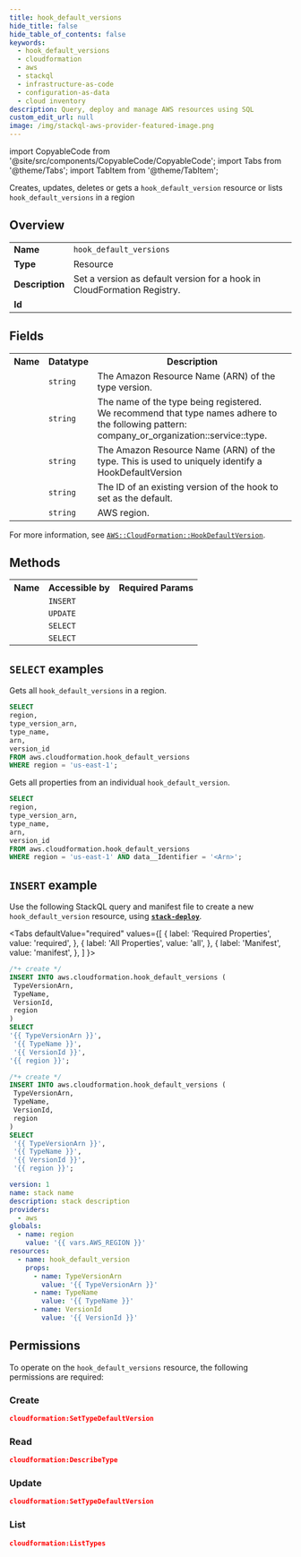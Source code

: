 ```yaml
---
title: hook_default_versions
hide_title: false
hide_table_of_contents: false
keywords:
  - hook_default_versions
  - cloudformation
  - aws
  - stackql
  - infrastructure-as-code
  - configuration-as-data
  - cloud inventory
description: Query, deploy and manage AWS resources using SQL
custom_edit_url: null
image: /img/stackql-aws-provider-featured-image.png
---
```


import CopyableCode from '@site/src/components/CopyableCode/CopyableCode';
import Tabs from '@theme/Tabs';
import TabItem from '@theme/TabItem';

Creates, updates, deletes or gets a <code>hook_default_version</code> resource or lists <code>hook_default_versions</code> in a region

## Overview
<table>
<tbody>
<tr><td><b>Name</b></td><td><code>hook_default_versions</code></td></tr>
<tr><td><b>Type</b></td><td>Resource</td></tr>
<tr><td><b>Description</b></td><td>Set a version as default version for a hook in CloudFormation Registry.</td></tr>
<tr><td><b>Id</b></td><td><CopyableCode code="aws.cloudformation.hook_default_versions" /></td></tr>
</tbody>
</table>

## Fields
<table>
<tbody>
<tr><th>Name</th><th>Datatype</th><th>Description</th></tr><tr><td><CopyableCode code="type_version_arn" /></td><td><code>string</code></td><td>The Amazon Resource Name (ARN) of the type version.</td></tr>
<tr><td><CopyableCode code="type_name" /></td><td><code>string</code></td><td>The name of the type being registered.<br />We recommend that type names adhere to the following pattern: company_or_organization::service::type.</td></tr>
<tr><td><CopyableCode code="arn" /></td><td><code>string</code></td><td>The Amazon Resource Name (ARN) of the type. This is used to uniquely identify a HookDefaultVersion</td></tr>
<tr><td><CopyableCode code="version_id" /></td><td><code>string</code></td><td>The ID of an existing version of the hook to set as the default.</td></tr>
<tr><td><CopyableCode code="region" /></td><td><code>string</code></td><td>AWS region.</td></tr>
</tbody>
</table>

For more information, see <a href="https://docs.aws.amazon.com/AWSCloudFormation/latest/UserGuide/aws-resource-cloudformation-hookdefaultversion.html"><code>AWS::CloudFormation::HookDefaultVersion</code></a>.

## Methods

<table>
<tbody>
  <tr>
    <th>Name</th>
    <th>Accessible by</th>
    <th>Required Params</th>
  </tr>
  <tr>
    <td><CopyableCode code="create_resource" /></td>
    <td><code>INSERT</code></td>
    <td><CopyableCode code="region" /></td>
  </tr>
  <tr>
    <td><CopyableCode code="update_resource" /></td>
    <td><code>UPDATE</code></td>
    <td><CopyableCode code="data__Identifier, data__PatchDocument, region" /></td>
  </tr>
  <tr>
    <td><CopyableCode code="list_resources" /></td>
    <td><code>SELECT</code></td>
    <td><CopyableCode code="region" /></td>
  </tr>
  <tr>
    <td><CopyableCode code="get_resource" /></td>
    <td><code>SELECT</code></td>
    <td><CopyableCode code="data__Identifier, region" /></td>
  </tr>
</tbody>
</table>

## `SELECT` examples
Gets all <code>hook_default_versions</code> in a region.
```sql
SELECT
region,
type_version_arn,
type_name,
arn,
version_id
FROM aws.cloudformation.hook_default_versions
WHERE region = 'us-east-1';
```
Gets all properties from an individual <code>hook_default_version</code>.
```sql
SELECT
region,
type_version_arn,
type_name,
arn,
version_id
FROM aws.cloudformation.hook_default_versions
WHERE region = 'us-east-1' AND data__Identifier = '<Arn>';
```

## `INSERT` example

Use the following StackQL query and manifest file to create a new <code>hook_default_version</code> resource, using [__`stack-deploy`__](https://pypi.org/project/stack-deploy/).

<Tabs
    defaultValue="required"
    values={[
      { label: 'Required Properties', value: 'required', },
      { label: 'All Properties', value: 'all', },
      { label: 'Manifest', value: 'manifest', },
    ]
}>
<TabItem value="required">

```sql
/*+ create */
INSERT INTO aws.cloudformation.hook_default_versions (
 TypeVersionArn,
 TypeName,
 VersionId,
 region
)
SELECT 
'{{ TypeVersionArn }}',
 '{{ TypeName }}',
 '{{ VersionId }}',
'{{ region }}';
```
</TabItem>
<TabItem value="all">

```sql
/*+ create */
INSERT INTO aws.cloudformation.hook_default_versions (
 TypeVersionArn,
 TypeName,
 VersionId,
 region
)
SELECT 
 '{{ TypeVersionArn }}',
 '{{ TypeName }}',
 '{{ VersionId }}',
 '{{ region }}';
```
</TabItem>
<TabItem value="manifest">

```yaml
version: 1
name: stack name
description: stack description
providers:
  - aws
globals:
  - name: region
    value: '{{ vars.AWS_REGION }}'
resources:
  - name: hook_default_version
    props:
      - name: TypeVersionArn
        value: '{{ TypeVersionArn }}'
      - name: TypeName
        value: '{{ TypeName }}'
      - name: VersionId
        value: '{{ VersionId }}'

```
</TabItem>
</Tabs>

## Permissions

To operate on the <code>hook_default_versions</code> resource, the following permissions are required:

### Create
```json
cloudformation:SetTypeDefaultVersion
```

### Read
```json
cloudformation:DescribeType
```

### Update
```json
cloudformation:SetTypeDefaultVersion
```

### List
```json
cloudformation:ListTypes
```
